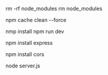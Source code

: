 <!-- For removing node modules -->
rm -rf node_modules
rm node_modules

<!-- For removing cache of node modules -->
npm cache clean --force

<!-- To install node -->
nmp install
npm run dev

<!-- To install express -->
npm install express

<!-- To install cors -->
npm install cors

<!-- To start server.js file  -->
node server.js 
